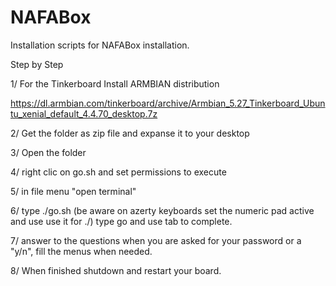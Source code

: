 # NAFABox
Installation scripts for NAFABox installation.

Step by Step

1/ For the Tinkerboard Install ARMBIAN distribution

https://dl.armbian.com/tinkerboard/archive/Armbian_5.27_Tinkerboard_Ubuntu_xenial_default_4.4.70_desktop.7z

2/ Get the folder as zip file and expanse it to your desktop

3/ Open the folder

4/ right clic on go.sh and set permissions to execute

5/ in file menu "open terminal"

6/ type ./go.sh (be aware on azerty keyboards set the numeric pad active and use use it for ./) type go and use tab to complete.

7/ answer to the questions when you are asked for your password or a "y/n", fill the menus when needed.

8/ When finished shutdown and restart your board.


